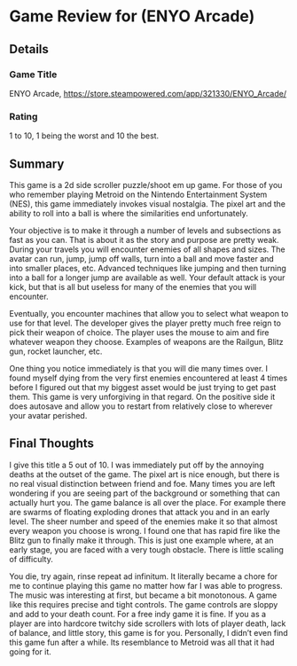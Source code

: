 # Game Review for (ENYO Arcade)

## Details

### Game Title
ENYO Arcade, https://store.steampowered.com/app/321330/ENYO_Arcade/

### Rating
1 to 10, 1 being the worst and 10 the best.

## Summary
This game is a 2d side scroller puzzle/shoot em up game.  For those of you who remember playing Metroid on the Nintendo Entertainment System (NES), this game immediately invokes visual nostalgia.  The pixel art and the ability to roll into a ball is where the similarities end unfortunately.

Your objective is to make it through a number of levels and subsections as fast as you can.  That is about it as the story and purpose are pretty weak.  During your travels you will encounter enemies of all shapes and sizes.  The avatar can run, jump, jump off walls, turn into a ball and move faster and into smaller places, etc.  Advanced techniques like jumping and then turning into a ball for a longer jump are available as well.  Your default attack is your kick, but that is all but useless for many of the enemies that you will encounter.  

Eventually, you encounter machines that allow you to select what weapon to use for that level.  The developer gives the player pretty much free reign to pick their weapon of choice.  The player uses the mouse to aim and fire whatever weapon they choose.  Examples of weapons are the Railgun, Blitz gun, rocket launcher, etc.  

One thing you notice immediately is that you will die many times over.  I found myself dying from the very first enemies encountered at least 4 times before I figured out that my biggest asset would be just trying to get past them.  This game is very unforgiving in that regard.  On the positive side it does autosave and allow you to restart from relatively close to wherever your avatar perished.

## Final Thoughts
I give this title a 5 out of 10.  I was immediately put off by the annoying deaths at the outset of the game.  The pixel art is nice enough, but there is no real visual distinction between friend and foe.  Many times you are left wondering if you are seeing part of the background or something that can actually hurt you.  The game balance is all over the place.  For example there are swarms of floating exploding drones that attack you and in an early level.  The sheer number and speed of the enemies make it so that almost every weapon you choose is wrong.  I found one that has rapid fire like the Blitz gun to finally make it through.  This is just one example where, at an early stage, you are faced with a very tough obstacle.  There is little scaling of difficulty.

You die, try again, rinse repeat ad infinitum.  It literally became a chore for me to continue playing this game no matter how far I was able to progress.  The music was interesting at first, but became a bit monotonous.  A game like this requires precise and tight controls.  The game controls are sloppy and add to your death count.  For a free indy game it is fine.  If you as a player are into hardcore twitchy side scrollers with lots of player death, lack of balance, and little story, this game is for you.  Personally, I didn’t even find this game fun after a while.  Its resemblance to Metroid was all that it had going for it. 
